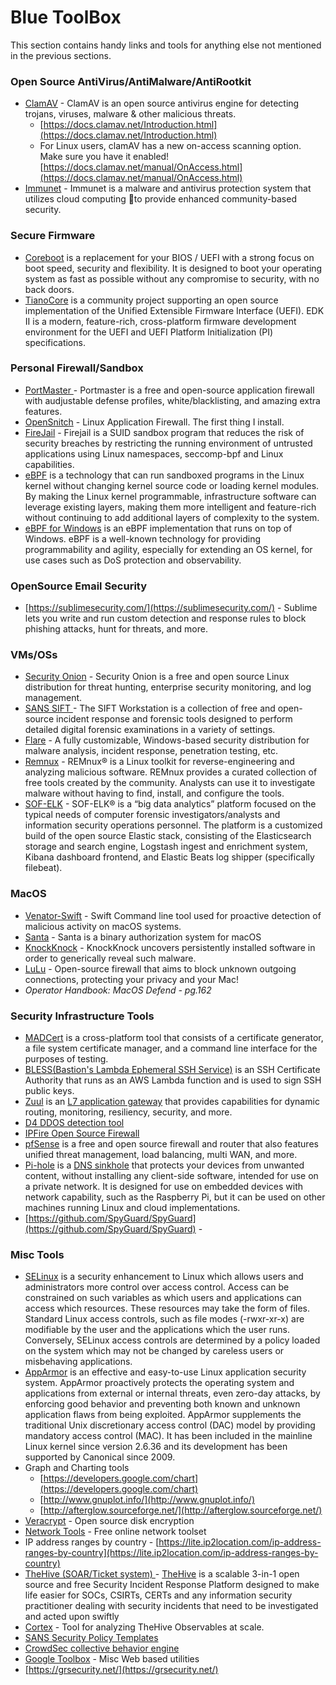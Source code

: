 # Blue ToolBox

This section contains handy links and tools for anything else not mentioned in the previous sections.

### **Open Source AntiVirus/AntiMalware/AntiRootkit**

* [ClamAV](https://www.clamav.net/downloads) - ClamAV is an open source antivirus engine for detecting trojans, viruses, malware & other malicious threats.
  * [https://docs.clamav.net/Introduction.html](https://docs.clamav.net/Introduction.html)
  * For Linux users, clamAV has a new on-access scanning option. Make sure you have it enabled! [https://docs.clamav.net/manual/OnAccess.html](https://docs.clamav.net/manual/OnAccess.html)
* [Immunet](https://www.immunet.com/index) - Immunet is a malware and antivirus protection system that utilizes cloud computing to provide enhanced community-based security.

### Secure Firmware

* [Coreboot](https://doc.coreboot.org/getting\_started/index.html) is a replacement for your BIOS / UEFI with a strong focus on boot speed, security and flexibility. It is designed to boot your operating system as fast as possible without any compromise to security, with no back doors.
* [TianoCore](https://www.tianocore.org/) is a community project supporting an open source implementation of the Unified Extensible Firmware Interface (UEFI). EDK II is a modern, feature-rich, cross-platform firmware development environment for the UEFI and UEFI Platform Initialization (PI) specifications.

### **Personal Firewall/Sandbox**

* [PortMaster ](https://safing.io/)- Portmaster is a free and open-source application firewall with audjustable defense profiles, white/blacklisting, and amazing extra features.
* [OpenSnitch](https://github.com/evilsocket/opensnitch) - Linux Application Firewall. The first thing I install.
* [FireJail](https://github.com/netblue30/firejail) - Firejail is a SUID sandbox program that reduces the risk of security breaches by restricting the running environment of untrusted applications using Linux namespaces, seccomp-bpf and Linux capabilities.
* [eBPF](https://ebpf.io/) is a technology that can run sandboxed programs in the Linux kernel without changing kernel source code or loading kernel modules. By making the Linux kernel programmable, infrastructure software can leverage existing layers, making them more intelligent and feature-rich without continuing to add additional layers of complexity to the system.
* [eBPF for Windows](https://github.com/microsoft/ebpf-for-windows) is an eBPF implementation that runs on top of Windows. eBPF is a well-known technology for providing programmability and agility, especially for extending an OS kernel, for use cases such as DoS protection and observability.

### OpenSource Email Security

* [https://sublimesecurity.com/](https://sublimesecurity.com/) - Sublime lets you write and run custom detection and response rules to block phishing attacks, hunt for threats, and more.

### **VMs/OSs**

* [Security Onion](https://securityonionsolutions.com/) - Security Onion is a free and open source Linux distribution for threat hunting, enterprise security monitoring, and log management.
* [SANS SIFT ](https://digital-forensics.sans.org/community/downloads)- The SIFT Workstation is a collection of free and open-source incident response and forensic tools designed to perform detailed digital forensic examinations in a variety of settings.
* [Flare](https://github.com/fireeye/flare-vm) - A fully customizable, Windows-based security distribution for malware analysis, incident response, penetration testing, etc.
* [Remnux](https://remnux.org/) - REMnux® is a Linux toolkit for reverse-engineering and analyzing malicious software. REMnux provides a curated collection of free tools created by the community. Analysts can use it to investigate malware without having to find, install, and configure the tools.
* [SOF-ELK](https://github.com/philhagen/sof-elk) - SOF-ELK® is a “big data analytics” platform focused on the typical needs of computer forensic investigators/analysts and information security operations personnel. The platform is a customized build of the open source Elastic stack, consisting of the Elasticsearch storage and search engine, Logstash ingest and enrichment system, Kibana dashboard frontend, and Elastic Beats log shipper (specifically filebeat).

### **MacOS**

* [Venator-Swift](https://github.com/richiercyrus/Venator-Swifthttps:/github.com/richiercyrus/Venator-Swift) - Swift Command line tool used for proactive detection of malicious activity on macOS systems.
* [Santa](https://github.com/google/santa) - Santa is a binary authorization system for macOS
* [KnockKnock](https://www.objective-see.com/products/knockknock.html) - KnockKnock uncovers persistently installed software in order to generically reveal such malware.
* [LuLu](https://objective-see.com/products/lulu.html) - Open-source firewall that aims to block unknown outgoing connections, protecting your privacy and your Mac!
* _Operator Handbook: MacOS Defend - pg.162_

### Security Infrastructure Tools

* [MADCert](https://github.com/NationalSecurityAgency/MADCert) is a cross-platform tool that consists of a certificate generator, a file system certificate manager, and a command line interface for the purposes of testing.
* [BLESS(Bastion's Lambda Ephemeral SSH Service)](https://github.com/Netflix/bless) is an SSH Certificate Authority that runs as an AWS Lambda function and is used to sign SSH public keys.
* [Zuul](https://github.com/Netflix/zuul) is an [L7 application gateway](https://www.f5.com/services/resources/glossary/application-layer-gateway) that provides capabilities for dynamic routing, monitoring, resiliency, security, and more.
* [D4 DDOS detection tool ](https://d4-project.org/)
* [IPFire Open Source Firewall](https://www.ipfire.org/)&#x20;
* [pfSense](https://www.pfsense.org/) is a free and open source firewall and router that also features unified threat management, load balancing, multi WAN, and more.
* [Pi-hole](https://pi-hole.net/) is a [DNS sinkhole](https://en.wikipedia.org/wiki/DNS\_Sinkhole) that protects your devices from unwanted content, without installing any client-side software, intended for use on a private network. It is designed for use on embedded devices with network capability, such as the Raspberry Pi, but it can be used on other machines running Linux and cloud implementations.
* [https://github.com/SpyGuard/SpyGuard](https://github.com/SpyGuard/SpyGuard) -&#x20;

### **Misc Tools**

* [SELinux](https://github.com/SELinuxProject/selinux) is a security enhancement to Linux which allows users and administrators more control over access control. Access can be constrained on such variables as which users and applications can access which resources. These resources may take the form of files. Standard Linux access controls, such as file modes (-rwxr-xr-x) are modifiable by the user and the applications which the user runs. Conversely, SELinux access controls are determined by a policy loaded on the system which may not be changed by careless users or misbehaving applications.
* [AppArmor](https://www.apparmor.net/) is an effective and easy-to-use Linux application security system. AppArmor proactively protects the operating system and applications from external or internal threats, even zero-day attacks, by enforcing good behavior and preventing both known and unknown application flaws from being exploited. AppArmor supplements the traditional Unix discretionary access control (DAC) model by providing mandatory access control (MAC). It has been included in the mainline Linux kernel since version 2.6.36 and its development has been supported by Canonical since 2009.
* Graph and Charting tools
  * [https://developers.google.com/chart](https://developers.google.com/chart)
  * [http://www.gnuplot.info/](http://www.gnuplot.info/)
  * [http://afterglow.sourceforge.net/](http://afterglow.sourceforge.net/)
* [Veracrypt](https://archive.codeplex.com/?p=veracrypt) - Open source disk encryption&#x20;
* [Network Tools](https://network-tools.com/) - Free online network toolset
* IP address ranges by country - [https://lite.ip2location.com/ip-address-ranges-by-country](https://lite.ip2location.com/ip-address-ranges-by-country)
* [TheHive  (SOAR/Ticket system) ](https://github.com/TheHive-Project/TheHive)- [TheHive](https://thehive-project.org/) is a scalable 3-in-1 open source and free Security Incident Response Platform designed to make life easier for SOCs, CSIRTs, CERTs and any information security practitioner dealing with security incidents that need to be investigated and acted upon swiftly
* [Cortex](https://github.com/TheHive-Project/Cortex) - Tool for analyzing TheHive Observables at scale.
* [SANS Security Policy Templates](https://www.sans.org/information-security-policy/)
* [CrowdSec collective behavior engine](https://github.com/crowdsecurity/crowdsec/)
* [Google Toolbox](https://toolbox.googleapps.com/apps/main/) - Misc Web based utilities
* [https://grsecurity.net/](https://grsecurity.net/)

